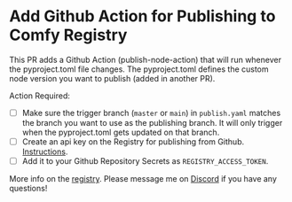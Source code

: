 # Add Github Action for Publishing to Comfy Registry

This PR adds a Github Action (publish-node-action) that will run whenever the pyproject.toml file changes. The pyproject.toml defines the custom node version you want to publish (added in another PR).

Action Required:

- [ ] Make sure the trigger branch (`master` or `main`) in `publish.yaml` matches the branch you want to use as the publishing branch. It will only trigger when the pyproject.toml gets updated on that branch.
- [ ] Create an api key on the Registry for publishing from Github. [Instructions](https://comfydocs.org/registry/overview#create-an-api-key-for-publishing).
- [ ] Add it to your Github Repository Secrets as `REGISTRY_ACCESS_TOKEN`.

More info on the [registry](https://comfyregistry.org/).
Please message me on [Discord](https://discord.com/invite/comfyorg) if you have any questions!
